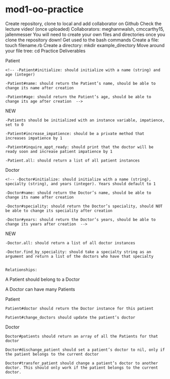 # mod1-oo-practice

Create repository, clone to local and add collaborator on Github
Check the lecture video! (once uploaded)
Collaborators: meghannwalsh, cmccarthy15, jallenmesser
You will need to create your own files and directories once you clone the repository down! Get used to the bash commands
Create a file: touch filename.rb
Create a directory: mkdir example_directory
Move around your file tree: cd 
Practice Deliverables

Patient
    
    <!-- -Patient#initialize: should initialize with a name (string) and age (integer)
    
    -Patient#name: should return the Patient’s name, should be able to change its name after creation
    
    -Patient#age: should return the Patient’s age, should be able to change its age after creation  -->

NEW

    -Patients should be initialized with an instance variable, impatience, set to 0

    -Patient#increase_impatience: should be a private method that increases impatience by 1 

    -Patient#inquire_appt_ready: should print that the doctor will be ready soon and increase patient impatience by 1

    -Patient.all: should return a list of all patient instances

Doctor
    
    <!-- -Doctor#initialize: should initialize with a name (string), specialty (string), and years (integer). Years should default to 1
    
    -Doctor#name: should return the Doctor’s name, should be able to change its name after creation
    
    -Doctor#speciality: should return the Doctor’s speciality, should NOT be able to change its speciality after creation
    
    -Doctor#years: should return the Doctor’s years, should be able to change its years after creation  -->

NEW
    
    -Doctor.all: should return a list of all doctor instances
    
    -Doctor.find_by_speciality: should take a specialty string as an argument and return a list of the doctors who have that specialty


    Relationships:

A Patient should belong to a Doctor

A Doctor can have many Patients

Patient

    Patient#doctor should return the Doctor instance for this patient

    Patient#change_doctors should update the patient’s doctor
    
Doctor

    Doctor#patients should return an array of all the Patients for that 
    doctor

    Doctor#dischange_patient should set a patient’s doctor to nil, only if the patient belongs to the current doctor

    Doctor#transfer_patient should change a patient’s doctor to another doctor. This should only work if the patient belongs to the current doctor.